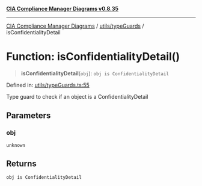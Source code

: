 [**CIA Compliance Manager Diagrams v0.8.35**](../../../README.md)

***

[CIA Compliance Manager Diagrams](../../../modules.md) / [utils/typeGuards](../README.md) / isConfidentialityDetail

# Function: isConfidentialityDetail()

> **isConfidentialityDetail**(`obj`): `obj is ConfidentialityDetail`

Defined in: [utils/typeGuards.ts:55](https://github.com/Hack23/cia-compliance-manager/blob/b297770fc62abf558e2711cd029bbbe74e6c5cfb/src/utils/typeGuards.ts#L55)

Type guard to check if an object is a ConfidentialityDetail

## Parameters

### obj

`unknown`

## Returns

`obj is ConfidentialityDetail`
